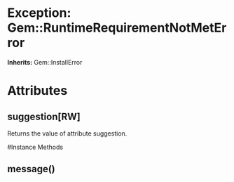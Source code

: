 # Exception: Gem::RuntimeRequirementNotMetError
**Inherits:** Gem::InstallError
    



# Attributes
## suggestion[RW] [](#attribute-i-suggestion)
Returns the value of attribute suggestion.


#Instance Methods
## message() [](#method-i-message)

